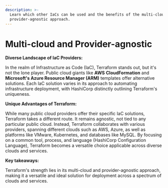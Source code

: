 ```yaml
---
description: >-
  Learn which other IaCs can be used and the benefits of the multi-cloud and
  provider-agnostic approach.
---
```


# Multi-cloud and Provider-agnostic

**Diverse Landscape of IaC Providers:**

In the realm of Infrastructure as Code (IaC), Terraform stands out, but it's not the lone player. Public cloud giants like **AWS** **CloudFormation** and **Microsoft's Azure Resource Manager (ARM)** templates offer alternative solutions. Each IaC solution varies in its approach to automating infrastructure deployment, with HashiCorp distinctly outlining Terraform's uniqueness.

**Unique Advantages of Terraform:**

While many public cloud providers offer their specific IaC solutions, Terraform takes a different route. It remains agnostic, not tied to any particular public cloud. Instead, Terraform collaborates with various providers, spanning different clouds such as AWS, Azure, as well as platforms like VMware, Kubernetes, and databases like MySQL. By focusing on a common tool, process, and language (HashiCorp Configuration Language), Terraform becomes a versatile choice applicable across diverse clouds and services.

**Key takeaways:**

Terraform's strength lies in its multi-cloud and provider-agnostic approach, making it a versatile and ideal solution for deployment across a spectrum of clouds and services.
